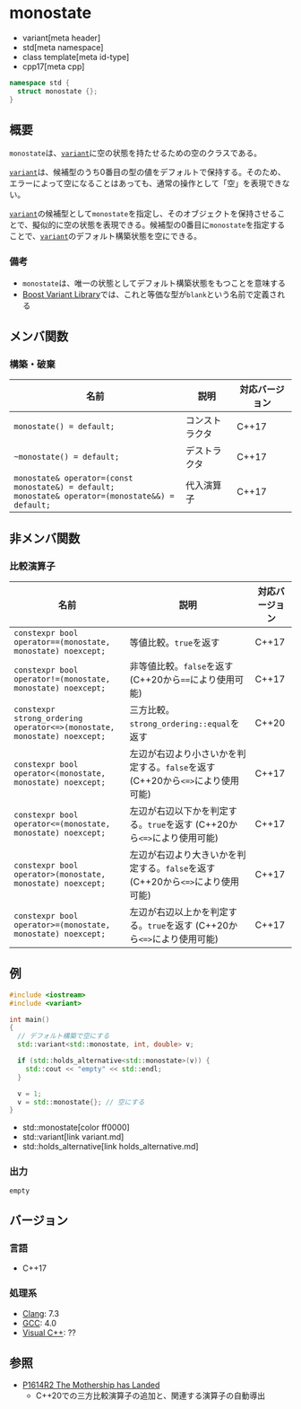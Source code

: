 # monostate
* variant[meta header]
* std[meta namespace]
* class template[meta id-type]
* cpp17[meta cpp]

```cpp
namespace std {
  struct monostate {};
}
```

## 概要
`monostate`は、[`variant`](variant.md)に空の状態を持たせるための空のクラスである。

[`variant`](variant.md)は、候補型のうち0番目の型の値をデフォルトで保持する。そのため、エラーによって空になることはあっても、通常の操作として「空」を表現できない。

[`variant`](variant.md)の候補型として`monostate`を指定し、そのオブジェクトを保持させることで、擬似的に空の状態を表現できる。候補型の0番目に`monostate`を指定することで、[`variant`](variant.md)のデフォルト構築状態を空にできる。


### 備考
- `monostate`は、唯一の状態としてデフォルト構築状態をもつことを意味する
- [Boost Variant Library](https://boost.org/libs/variant)では、これと等価な型が`blank`という名前で定義される


## メンバ関数
### 構築・破棄

| 名前 | 説明 | 対応バージョン |
|------|------|----------------|
| `monostate() = default;` | コンストラクタ | C++17 |
| `~monostate() = default;` | デストラクタ | C++17 |
| `monostate& operator=(const monostate&) = default;`<br/> `monostate& operator=(monostate&&) = default;` | 代入演算子 | C++17 |


## 非メンバ関数
### 比較演算子

| 名前 | 説明 | 対応バージョン |
|------|------|----------------|
| `constexpr bool operator==(monostate, monostate) noexcept;` | 等値比較。`true`を返す | C++17 |
| `constexpr bool operator!=(monostate, monostate) noexcept;` | 非等値比較。`false`を返す (C++20から`==`により使用可能) | C++17 |
| `constexpr strong_ordering operator<=>(monostate, monostate) noexcept;` | 三方比較。`strong_ordering::equal`を返す | C++20 |
| `constexpr bool operator<(monostate, monostate) noexcept;`  | 左辺が右辺より小さいかを判定する。`false`を返す (C++20から`<=>`により使用可能) | C++17 |
| `constexpr bool operator<=(monostate, monostate) noexcept;` | 左辺が右辺以下かを判定する。`true`を返す (C++20から`<=>`により使用可能) | C++17 |
| `constexpr bool operator>(monostate, monostate) noexcept;`  | 左辺が右辺より大きいかを判定する。`false`を返す (C++20から`<=>`により使用可能) | C++17 |
| `constexpr bool operator>=(monostate, monostate) noexcept;` | 左辺が右辺以上かを判定する。`true`を返す (C++20から`<=>`により使用可能) | C++17 |


## 例
```cpp example
#include <iostream>
#include <variant>

int main()
{
  // デフォルト構築で空にする
  std::variant<std::monostate, int, double> v;

  if (std::holds_alternative<std::monostate>(v)) {
    std::cout << "empty" << std::endl;
  }

  v = 1;
  v = std::monostate{}; // 空にする
}
```
* std::monostate[color ff0000]
* std::variant[link variant.md]
* std::holds_alternative[link holds_alternative.md]

### 出力
```
empty
```


## バージョン
### 言語
- C++17

### 処理系
- [Clang](/implementation.md#clang): 7.3
- [GCC](/implementation.md#gcc): 4.0
- [Visual C++](/implementation.md#visual_cpp): ??


## 参照
- [P1614R2 The Mothership has Landed](https://www.open-std.org/jtc1/sc22/wg21/docs/papers/2019/p1614r2.html)
    - C++20での三方比較演算子の追加と、関連する演算子の自動導出
